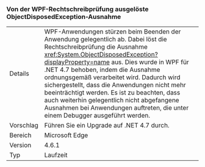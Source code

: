 ### <a name="objectdisposedexception-thrown-by-wpf-spellchecker"></a>Von der WPF-Rechtschreibprüfung ausgelöste ObjectDisposedException-Ausnahme

|   |   |
|---|---|
|Details|WPF-Anwendungen stürzen beim Beenden der Anwendung gelegentlich ab. Dabei löst die Rechtschreibprüfung die Ausnahme <xref:System.ObjectDisposedException?displayProperty=name> aus. Dies wurde in WPF für .NET 4.7 behoben, indem die Ausnahme ordnungsgemäß verarbeitet wird. Dadurch wird sichergestellt, dass die Anwendungen nicht mehr beeinträchtigt werden. Es ist zu beachten, dass auch weiterhin gelegentlich nicht abgefangene Ausnahmen bei Anwendungen auftreten, die unter einem Debugger ausgeführt werden.|
|Vorschlag|Führen Sie ein Upgrade auf .NET 4.7 durch.|
|Bereich|Microsoft Edge|
|Version|4.6.1|
|Typ|Laufzeit|

